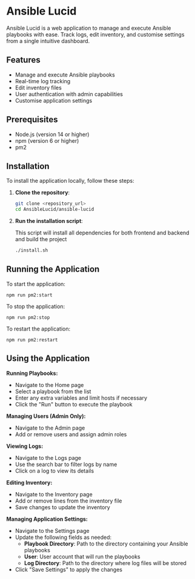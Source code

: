 # Ansible Lucid

Ansible Lucid is a web application to manage and execute Ansible playbooks with ease. Track logs, edit inventory, and customise settings from a single intuitive dashboard.

## Features

- Manage and execute Ansible playbooks
- Real-time log tracking
- Edit inventory files
- User authentication with admin capabilities
- Customise application settings

## Prerequisites

- Node.js (version 14 or higher)
- npm (version 6 or higher)
- pm2

## Installation

To install the application locally, follow these steps:

1. **Clone the repository**:

    ```sh
    git clone <repository_url>
    cd AnsibleLucid/ansible-lucid
    ```

2. **Run the installation script**:

    This script will install all dependencies for both frontend and backend and build the project

    ```sh
    ./install.sh
    ```

## Running the Application

To start the application:

    npm run pm2:start

To stop the application:

    npm run pm2:stop

To restart the application:

    npm run pm2:restart

## Using the Application

**Running Playbooks:**
- Navigate to the Home page
- Select a playbook from the list
- Enter any extra variables and limit hosts if necessary
- Click the "Run" button to execute the playbook

**Managing Users (Admin Only):**
- Navigate to the Admin page
- Add or remove users and assign admin roles

**Viewing Logs:**
- Navigate to the Logs page
- Use the search bar to filter logs by name
- Click on a log to view its details

**Editing Inventory:**
- Navigate to the Inventory page
- Add or remove lines from the inventory file
- Save changes to update the inventory

**Managing Application Settings:**
- Navigate to the Settings page
- Update the following fields as needed:
  - **Playbook Directory**: Path to the directory containing your Ansible playbooks
  - **User**: User account that will run the playbooks
  - **Log Directory**: Path to the directory where log files will be stored
- Click "Save Settings" to apply the changes
